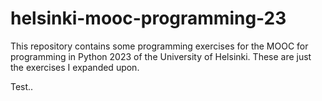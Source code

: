 # helsinki-mooc-programming-23
This repository contains some programming exercises for the MOOC for programming in Python 2023 of the University of Helsinki. These are just the exercises I expanded upon.

Test..
